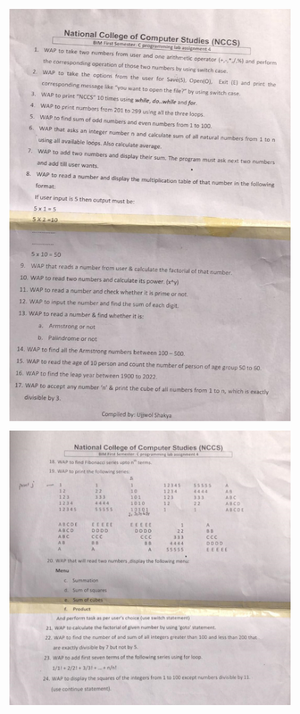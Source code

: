 ![Question](/First_Semester/C_Programming/LAB-04/photo1.jpg)

![Question2](/First_Semester/C_Programming/LAB-04/photo2.jpg)
